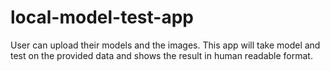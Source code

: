 # local-model-test-app

User can upload their models and the images. This app will take model and test on the provided data and shows the result in human readable format.
